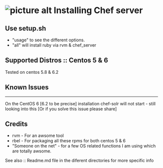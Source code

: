 ![picture alt](http://www.tikalk.com/files/upload/1/tikal_com_logo45n45.png "Tikal Community") Installing Chef server
======================

## Use setup.sh

- "usage" to see the different options.
- "all" will install ruby via rvm & chef_server

## Supported Distros :: Centos 5 & 6
Tested on centos 5.8 & 6.2


## Known Issues
------------
On the CentOS 6 [6.2 to be precise] installation chef-solr will not start - 
  still looking into this [Or if you solve this issue please share]


## Credits
- rvm - For an awsome tool
- rbel - For packaging all these rpms for both centos 5 & 6
- "Someone on the net" - for a few OS related functions I am using which are totally awsome.

See also :: Readme.md file in the diferent directories for more specific info
